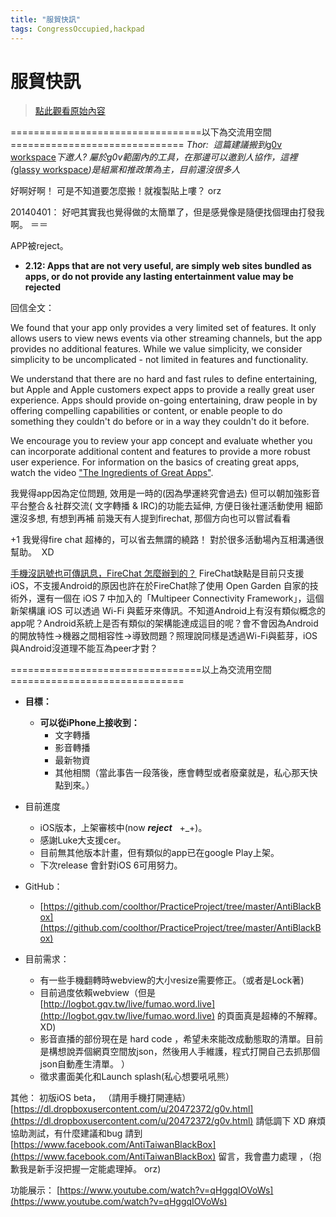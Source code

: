 ```yaml
---
title: "服貿快訊"
tags: CongressOccupied,hackpad
---
```


# 服貿快訊

> [點此觀看原始內容](https://g0v.hackpad.tw/0beLMET4Typ)


=================================以下為交流用空間 ==============================
_Thor:  這篇建議搬到_[g0v workspace](https://g0v.hackpad.com/)_下邀人? 屬於g0v範圍內的工具，在那邊可以邀到人協作，這裡(_[glassy workspace](https://glassy.hackpad.com/73NM4uZH1EI)_)是組黨和推政策為主，目前還沒很多人_

好啊好啊！
可是不知道要怎麼搬！就複製貼上嘍？ orz

20140401：
好吧其實我也覺得做的太簡單了，但是感覺像是隨便找個理由打發我啊。 ＝＝

APP被reject。
- **2.12: Apps that are not very useful, are simply web sites bundled as apps, or do not provide any lasting entertainment value may be rejected**

回信全文：

We found that your app only provides a very limited set of features. It only allows users to view news events via other streaming channels, but the app provides no additional features. While we value simplicity, we consider simplicity to be uncomplicated - not limited in features and functionality.

We understand that there are no hard and fast rules to define entertaining, but Apple and Apple customers expect apps to provide a really great user experience. Apps should provide on-going entertaining, draw people in by offering compelling capabilities or content, or enable people to do something they couldn't do before or in a way they couldn't do it before.

We encourage you to review your app concept and evaluate whether you can incorporate additional content and features to provide a more robust user experience. For information on the basics of creating great apps, watch the video ["The Ingredients of Great Apps"](https://developer.apple.com/videos/ios/?id=7).

我覺得app因為定位問題, 效用是一時的(因為學運終究會過去)
但可以朝加強影音平台整合＆社群交流( 文字轉播 & IRC)的功能去延伸, 方便日後社運活動使用
細節還沒多想, 有想到再補
前幾天有人提到firechat, 那個方向也可以嘗試看看

+1 我覺得fire chat 超棒的，可以省去無謂的繞路！
對於很多活動場內互相溝通很幫助。  XD

[手機沒訊號也可傳訊息，FireChat 怎麼辦到的？](http://technews.tw/2014/03/21/send-message-without-signal-how-fire-chat-makes-it/)
FireChat缺點是目前只支援iOS，不支援Android的原因也許在於FireChat除了使用 Open Garden 自家的技術外，還有一個在 iOS 7 中加入的「Multipeer Connectivity Framework」，這個新架構讓 iOS 可以透過 Wi-Fi 與藍牙來傳訊。不知道Android上有沒有類似概念的app呢？Android系統上是否有類似的架構能達成這目的呢？會不會因為Android的開放特性→機器之間相容性→導致問題？照理說同樣是透過Wi-Fi與藍芽，iOS與Android沒道理不能互為peer才對？

=================================以上為交流用空間 ==============================
- **目標：**
    - **可以從iPhone上接收到：**
        - 文字轉播
        - 影音轉播
        - 最新物資
        - 其他相關（當此事告一段落後，應會轉型或者廢棄就是，私心那天快點到來。）

- 目前進度
    - iOS版本，上架審核中(now **_reject_**   +_+)。
    - 感謝Luke大支援cer。
    - 目前無其他版本計畫，但有類似的app已在google Play上架。
    - 下次release 會針對iOS 6可用努力。

- GitHub：
    - [https://github.com/coolthor/PracticeProject/tree/master/AntiBlackBox](https://github.com/coolthor/PracticeProject/tree/master/AntiBlackBox)

- 目前需求：
    - 有一些手機翻轉時webview的大小resize需要修正。（或者是Lock著)
    - 目前過度依賴webview（但是[http://logbot.gqv.tw/live/fumao.word.live](http://logbot.gqv.tw/live/fumao.word.live) 的頁面真是超棒的不解釋。 XD)
    - 影音直播的部份現在是 hard code ，希望未來能改成動態取的清單。目前是構想說弄個網頁空間放json，然後用人手維護，程式打開自己去抓那個json自動產生清單。 ）
    - 徵求畫面美化和Launch splash(私心想要吼吼熊）

其他：
    初版iOS beta，
    （請用手機打開連結）
    [https://dl.dropboxusercontent.com/u/20472372/g0v.html](https://dl.dropboxusercontent.com/u/20472372/g0v.html)
    請低調下 XD
    麻煩協助測試，有什麼建議和bug 請到
    [https://www.facebook.com/AntiTaiwanBlackBox](https://www.facebook.com/AntiTaiwanBlackBox)
    留言，我會盡力處理 ，（抱歉我是新手沒把握一定能處理掉。 orz)

功能展示：
    [https://www.youtube.com/watch?v=qHggqIOVoWs](https://www.youtube.com/watch?v=qHggqIOVoWs)

